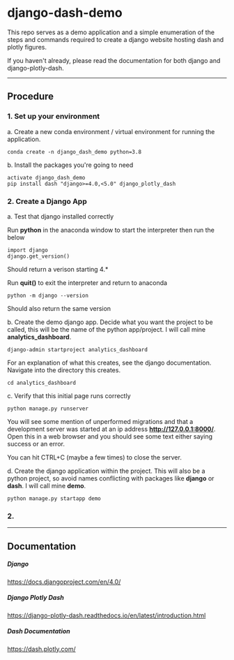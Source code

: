 # django-dash-demo


This repo serves as a demo application and a simple enumeration of the steps and commands required to create a django website hosting dash and plotly figures.

If you haven't already, please read the documentation for both django and django-plotly-dash.

----------------

## Procedure

### 1. Set up your environment

a. Create a new conda environment / virtual environment for running the application.

```
conda create -n django_dash_demo python=3.8

```

b. Install the packages you're going to need

```
activate django_dash_demo
pip install dash "django>=4.0,<5.0" django_plotly_dash
```



### 2. Create a Django App

a. Test that django installed correctly

Run **python** in the anaconda window to start the interpreter then run the below
```
import django
django.get_version()
```

Should return a verison starting 4.*

Run **quit()** to exit the interpreter and return to anaconda

```
python -m django --version
```

Should also return the same version

b. Create the demo django app. Decide what you want the project to be called, this will be the name of the python app/project.  I will call mine **analytics_dashboard**.


```
django-admin startproject analytics_dashboard
```
For an explanation of what this creates, see the django documentation.  Navigate into the directory this creates.

```
cd analytics_dashboard
```

c. Verify that this initial page runs correctly

```
python manage.py runserver
```

You will see some mention of unperformed migrations and that a development server was started at an ip address **http://127.0.0.1:8000/**. Open this in a web browser and you should see some text either saying success or an error.

You can hit CTRL+C (maybe a few times) to close the server.

d. Create the django application within the project. This will also be a python project, so avoid names conflicting with packages like **django** or **dash**.  I will call mine **demo**.

```
python manage.py startapp demo
```


### 2. 

----------------

## Documentation

##### Django

https://docs.djangoproject.com/en/4.0/

##### Django Plotly Dash

https://django-plotly-dash.readthedocs.io/en/latest/introduction.html

##### Dash Documentation

https://dash.plotly.com/

